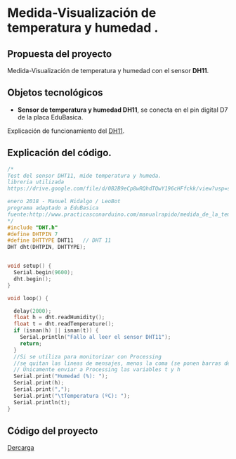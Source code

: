 # Medida-Visualización de temperatura y humedad .

## Propuesta del proyecto
Medida-Visualización de temperatura y humedad con el sensor **DH11**.

## Objetos tecnológicos
- **Sensor de temperatura y humedad DH11**, se conecta en el pin digital D7 de la placa EduBasica.

Explicación de funcionamiento del [DH11](https://edubasica.github.io/manual/medida_de_la_temperatura_y_la_humedad_ambiente.html).

## Explicación del código.

```cpp
/*
Test del sensor DHT11, mide temperatura y humeda.
libreria utilizada
https://drive.google.com/file/d/0B2B9eCp8wRQhdTQwY196cHFfckk/view?usp=sharing 

enero 2018 - Manuel Hidalgo / LeoBot
programa adaptado a EduBasica
fuente:http://www.practicasconarduino.com/manualrapido/medida_de_la_temperatura_y_la_humedad_ambiente.html
*/
#include "DHT.h"
#define DHTPIN 7  
#define DHTTYPE DHT11   // DHT 11 
DHT dht(DHTPIN, DHTTYPE);


void setup() {
  Serial.begin(9600); 
  dht.begin();
}

void loop() {

  delay(2000);
  float h = dht.readHumidity();
  float t = dht.readTemperature();
  if (isnan(h) || isnan(t)) {
    Serial.println("Fallo al leer el sensor DHT11");
    return;
  }
  //Si se utiliza para monitorizar con Processing 
  //se quitan las lineas de mensajes, menos la coma (se ponen barras de comentarios) 
  // Únicamente enviar a Processing las variables t y h 
  Serial.print("Humedad (%): ");
  Serial.print(h);
  Serial.print(",");
  Serial.print("\tTemperatura (ºC): ");
  Serial.println(t);
}
```

## Código del proyecto
[Dercarga](https://github.com/leobotmanuel/ProgramandoObjetosTecnologicos/blob/master/software/arduino/proyectos/proy05_medidaTemperaturaHumedad.zip)
